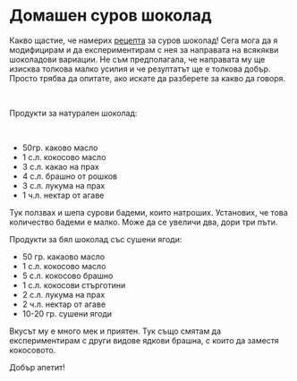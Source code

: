 # Домашен суров шоколад

Какво щастие, че намерих <a href="http://zoya.bg/" rel="noopener" target="_blank">рецепта</a> за суров шоколад! Сега мога да я модифицирам и да експериментирам с нея за направата на всякякви шоколадови вариации. Не съм предполагала, че направата му ще изисква толкова малко усилия и че резултатът ще е толкова добър. Просто трябва да опитате, ако искате да разберете за какво да говоря.

&nbsp;

Продукти за натурален шоколад:

&nbsp;

<ul>
	<li>50гр. каково масло</li>
	<li>1 с.л. кокосово масло</li>
	<li>3 с.л. какао на прах</li>
	<li>4 с.л. брашно от рошков</li>
	<li>3 с.л. лукума на прах</li>
	<li>1 ч.л. нектар от агаве</li>
</ul>

 Тук ползвах и шепа сурови бадеми, които натроших. Установих, че това количество бадеми е малко. Може да се увеличи два, дори три пъти.

Продукти за бял шоколад със сушени ягоди:

<ul>
	<li>50 гр. какаово масло</li>
	<li>1 с.л. кокосово масло</li>
	<li>5 с.л. кокосово брашно</li>
	<li>1 с.л. кокосови стърготини</li>
	<li>2 с.л. лукума на прах</li>
	<li>2 ч.л. нектар от агаве</li>
	<li>10-20 гр. сушени ягоди</li>
</ul>

Вкусът му е много мек и приятен. Тук също смятам да експериментирам с други видове ядкови брашна, с които да заместя кокосовото.

Добър апетит!